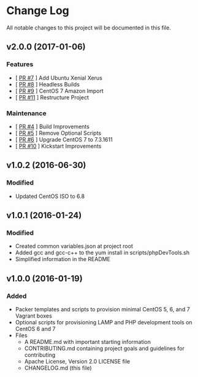 # Change Log
All notable changes to this project will be documented in this file.

## v2.0.0 (2017-01-06)
### Features
* [ [PR #7](https://github.com/ajzanotti/packer-templates/pull/7) ] Add Ubuntu Xenial Xerus
* [ [PR #8](https://github.com/ajzanotti/packer-templates/pull/8) ] Headless Builds
* [ [PR #9](https://github.com/ajzanotti/packer-templates/pull/9) ] CentOS 7 Amazon Import
* [ [PR #11](https://github.com/ajzanotti/packer-templates/pull/11) ] Restructure Project

### Maintenance
* [ [PR #4](https://github.com/ajzanotti/packer-templates/pull/4) ] Build Improvements
* [ [PR #5](https://github.com/ajzanotti/packer-templates/pull/5) ] Remove Optional Scripts
* [ [PR #6](https://github.com/ajzanotti/packer-templates/pull/6) ] Upgrade CentOS 7 to 7.3.1611
* [ [PR #10](https://github.com/ajzanotti/packer-templates/pull/10) ] Kickstart Improvements

## v1.0.2 (2016-06-30)
### Modified
* Updated CentOS ISO to 6.8

## v1.0.1 (2016-01-24)
### Modified
* Created common variables.json at project root
* Added gcc and gcc-c++ to the yum install in scripts/phpDevTools.sh
* Simplified information in the README

## v1.0.0 (2016-01-19)
### Added
* Packer templates and scripts to provision minimal CentOS 5, 6, and 7 Vagrant boxes
* Optional scripts for provisioning LAMP and PHP development tools on CentOS 6 and 7
* Files
  - A README.md with important starting information
  - CONTRIBUTING.md containing project goals and guidelines for contributing
  - Apache License, Version 2.0 LICENSE file
  - CHANGELOG.md (this file)
